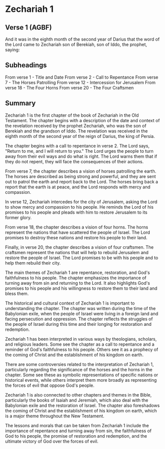# Zechariah 1

## Verse 1 (AGBF)

And it was in the eighth month of the second year of Darius that the word of the Lord came to Zechariah son of Berekiah, son of Iddo, the prophet, saying:

## Subheadings

From verse 1 - Title and Date
From verse 2 - Call to Repentance
From verse 7 - The Horses Patrolling
From verse 12 - Intercession for Jerusalem
From verse 18 - The Four Horns
From verse 20 - The Four Craftsmen

## Summary

Zechariah 1 is the first chapter of the book of Zechariah in the Old Testament. The chapter begins with a description of the date and context of the revelation received by the prophet Zechariah, who was the son of Berekiah and the grandson of Iddo. The revelation was received in the eighth month of the second year of the reign of Darius, the king of Persia.

The chapter begins with a call to repentance in verse 2. The Lord says, "Return to me, and I will return to you." The Lord urges the people to turn away from their evil ways and do what is right. The Lord warns them that if they do not repent, they will face the consequences of their actions.

From verse 7, the chapter describes a vision of horses patrolling the earth. The horses are described as being strong and powerful, and they are sent out to patrol the earth and report back to the Lord. The horses bring back a report that the earth is at peace, and the Lord responds with mercy and compassion.

In verse 12, Zechariah intercedes for the city of Jerusalem, asking the Lord to show mercy and compassion to his people. He reminds the Lord of his promises to his people and pleads with him to restore Jerusalem to its former glory.

From verse 18, the chapter describes a vision of four horns. The horns represent the nations that have scattered the people of Israel. The Lord promises to destroy these nations and restore his people to their land.

Finally, in verse 20, the chapter describes a vision of four craftsmen. The craftsmen represent the nations that will help to rebuild Jerusalem and restore the people of Israel. The Lord promises to be with his people and to help them rebuild their city.

The main themes of Zechariah 1 are repentance, restoration, and God's faithfulness to his people. The chapter emphasizes the importance of turning away from sin and returning to the Lord. It also highlights God's promises to his people and his willingness to restore them to their land and bless them.

The historical and cultural context of Zechariah 1 is important to understanding the chapter. The chapter was written during the time of the Babylonian exile, when the people of Israel were living in a foreign land and facing persecution and oppression. The chapter reflects the struggles of the people of Israel during this time and their longing for restoration and redemption.

Zechariah 1 has been interpreted in various ways by theologians, scholars, and religious leaders. Some see the chapter as a call to repentance and a reminder of God's faithfulness to his people. Others see it as a prophecy of the coming of Christ and the establishment of his kingdom on earth.

There are some controversies related to the interpretation of Zechariah 1, particularly regarding the significance of the horses and the horns in the chapter. Some see these as symbolic representations of specific nations or historical events, while others interpret them more broadly as representing the forces of evil that oppose God's people.

Zechariah 1 is also connected to other chapters and themes in the Bible, particularly the books of Isaiah and Jeremiah, which also deal with the Babylonian exile and the restoration of Israel. The chapter also foreshadows the coming of Christ and the establishment of his kingdom on earth, which is a major theme throughout the New Testament.

The lessons and morals that can be taken from Zechariah 1 include the importance of repentance and turning away from sin, the faithfulness of God to his people, the promise of restoration and redemption, and the ultimate victory of God over the forces of evil.